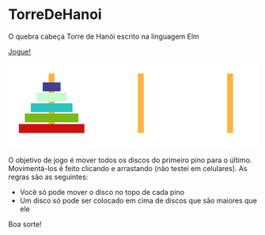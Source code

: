 # TorreDeHanoi
O quebra cabeça Torre de Hanói escrito na linguagem Elm

[Jogue!](https://tower-of-hanoi-elm.netlify.app/)

![Screenshot](images/screenshot.png)

O objetivo de jogo é mover todos os discos do primeiro pino para o último. Movimentá-los é feito clicando e arrastando (não testei em celulares). As regras são as seguintes:

- Você só pode mover o disco no topo de cada pino
- Um disco só pode ser colocado em cima de discos que são maiores que ele

Boa sorte!
